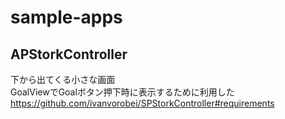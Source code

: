 # sample-apps

## APStorkController
下から出てくる小さな画面  
GoalViewでGoalボタン押下時に表示するために利用した  
https://github.com/ivanvorobei/SPStorkController#requirements
